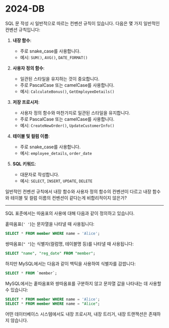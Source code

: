 # 2024-DB

SQL 문 작성 시 일반적으로 따르는 컨벤션 규칙이 있습니다. 다음은 몇 가지 일반적인 컨벤션 규칙입니다:

1. **내장 함수**:
   - 주로 snake_case를 사용합니다.
   - 예시: `SUM()`, `AVG()`, `DATE_FORMAT()`

2. **사용자 정의 함수**:
   - 일관된 스타일을 유지하는 것이 중요합니다.
   - 주로 PascalCase 또는 camelCase를 사용합니다.
   - 예시: `CalculateBonus()`, `GetEmployeeDetails()`

3. **저장 프로시저**:
   - 사용자 정의 함수와 마찬가지로 일관된 스타일을 유지합니다.
   - 주로 PascalCase 또는 camelCase를 사용합니다.
   - 예시: `CreateNewOrder()`, `UpdateCustomerInfo()`

4. **테이블 및 컬럼 이름**:
   - 주로 snake_case를 사용합니다.
   - 예시: `employee_details`, `order_date`

5. **SQL 키워드**:
   - 대문자로 작성합니다.
   - 예시: `SELECT`, `INSERT`, `UPDATE`, `DELETE`

일반적인 컨벤션 규칙에서 내장 함수와 사용자 정의 함수의 컨벤션이 다르고 내장 함수와 테이블 및 컬럼 이름의 컨벤션이 같다는게 비합리적이지 않은가?

---

SQL 표준에서는 따옴표의 사용에 대해 다음과 같이 정의하고 있습니다.

홑따옴표(`' '`)는 문자열을 나타낼 때 사용됩니다:
  
   ```sql
   SELECT * FROM member WHERE name = 'Alice';
   ```
   
쌍따옴표(`" "`)는 식별자(컬럼명, 테이블명 등)를 나타낼 때 사용됩니다:
   
   ```sql
   SELECT "name", "reg_date" FROM "member";
   ```

하지만 MySQL에서는 다음과 같이 백틱을 사용하여 식별자를 감쌉니다:

```sql
SELECT * FROM `member`;
```

MySQL에서는 홑따옴표와 쌍따옴표를 구분하지 않고 문자열 값을 나타내는 데 사용할 수 있습니다:

```sql
SELECT * FROM member WHERE name = 'Alice';
SELECT * FROM member WHERE name = "Alice";
```


어떤 데이터베이스 시스템에서도 내장 프로시저, 내장 트리거, 내장 트랜잭션은 존재하지 않습니다.